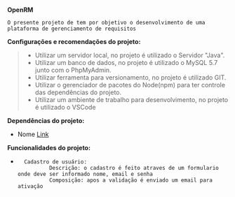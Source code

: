 # 

**OpenRM**

    O presente projeto de tem por objetivo o desenvolvimento de uma plataforma de gerenciamento de requisitos
    
**Configurações e recomendações do projeto:**
>*   Utilizar um servidor local, no projeto é utilizado o Servidor "Java".
>*   Utilizar um banco de dados, no projeto é utilizado o MySQL 5.7 junto com o PhpMyAdmin.
>*   Utilizar ferramenta para versionamento, no projeto é utilizado GIT.
>*   Utilizar o gerenciador de pacotes do Node(npm) para ter controle das dependências do projeto.
>*   Utilizar um ambiente de trabalho para desenvolvimento, no projeto é utilizado o VSCode

**Dependências do projeto:**
*   Nome
    [Link](https://)



**Funcionalidades do projeto:**
*       Cadastro de usuário:
                Descrição: o cadastro é feito atraves de um formulario onde deve ser informado nome, email e senha
                Composição: apos a validação é enviado um email para ativação
                
